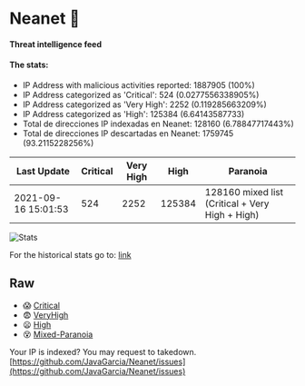 # Neanet :hocho:
#### Threat intelligence feed
#### The stats:

- IP Address with malicious activities reported: 1887905 (100%)
- IP Address categorized as 'Critical':  524 (0.0277556338905%)
- IP Address categorized as 'Very High':  2252 (0.119285663209%)
- IP Address categorized as 'High':  125384 (6.64143587733)
- Total de direcciones IP indexadas en Neanet:  128160 (6.78847717443%)
- Total de direcciones IP descartadas en Neanet:  1759745 (93.2115228256%)

| Last Update | Critical | Very High | High | Paranoia |
| --- | --- | --- | --- | --- |
| 2021-09-16 15:01:53 | 524 | 2252 | 125384 | 128160 mixed list (Critical + Very High + High)|

![Stats](https://docs.google.com/spreadsheets/d/e/2PACX-1vSnaNMIXVabIpDJjufMlzH7poXnshF3mgd8Is1g9ytUEzVsP5my4Trn8f-xkoLLQ38xpL3HtmUexLo6/pubchart?oid=501124687&format=image)

For the historical stats go to: [link](/stats.csv)
## Raw
- :scream: [Critical](https://raw.githubusercontent.com/JavaGarcia/Neanet/master/blacklists/neanet_critical.txt)
- :fearful: [VeryHigh](https://raw.githubusercontent.com/JavaGarcia/Neanet/master/blacklists/neanet_veryHigh.txtt)
- :frowning: [High](https://raw.githubusercontent.com/JavaGarcia/Neanet/master/blacklists/neanet_high.txt)
- :dizzy_face: [Mixed-Paranoia](https://raw.githubusercontent.com/JavaGarcia/Neanet/master/blacklists/neanet_all.txt)


Your IP is indexed? You may request to takedown. [https://github.com/JavaGarcia/Neanet/issues](https://github.com/JavaGarcia/Neanet/issues)






































































































































































































































































































































































































































































































































































































































































































































































































































































































































































































































































































































































































































































































































































































































































































































































































































































































































































































































































































































































































































































































































































































































































































































































































































































































































































































































































































































































































































































































































































































































































































































































































































































































































































































































































































































































































































































































































































































































































































































































































































































































































































































































































































































































































































































































































































































































































































































































































































































































































































































































































































































































































































































































































































































































































































































































































































































































































































































































































































































































































































































































































































































































































































































































































































































































































































































































































































































































































































































































































































































































































































































































































































































































































































































































































































































































































































































































































































































































































































































































































































































































































































































































































































































































































































































































































































































































































































































































































































































































































































































